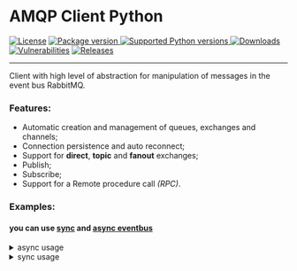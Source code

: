 # AMQP Client Python

[![License][license-image]][license-url]
<a href="https://pypi.org/project/amqp-client-python" target="_blank">
    <img src="https://img.shields.io/pypi/v/amqp-client-python?color=%2334D058&label=pypi%20package" alt="Package version">
</a><a href="https://pypi.org/project/amqp-client-python" target="_blank">
    <img src="https://img.shields.io/pypi/pyversions/amqp-client-python.svg?color=%2334D058" alt="Supported Python versions">
</a>
[![Downloads](https://static.pepy.tech/personalized-badge/amqp-client-python?period=month&units=international_system&left_color=black&right_color=orange&left_text=PyPI%20downloads%20per%20month)](https://pepy.tech/project/amqp-client-python)
[![Vulnerabilities][known-vulnerabilities-image]][known-vulnerabilities-url]  [![Releases][releases-image]][releases-url] 




--------
Client with high level of abstraction for manipulation of messages in the event bus RabbitMQ.

### Features:
- Automatic creation and management of queues, exchanges and channels;
- Connection persistence and auto reconnect;
- Support for **direct**, **topic** and **fanout** exchanges;
- Publish;
- Subscribe;
- Support for a Remote procedure call _(RPC)_.


[//]: # (These are reference links used in the body of this note.)
[license-image]: https://img.shields.io/badge/license-Apache%202-blue.svg
[license-url]: https://github.com/nutes-uepb/amqp-client-python/blob/master/LICENSE
[npm-image]: https://img.shields.io/npm/v/amqp-client-python.svg?color=red&logo=npm
[npm-url]: https://npmjs.org/package/amqp-client-python
[downloads-image]: https://img.shields.io/npm/dt/amqp-client-python.svg?logo=npm
[travis-url]: https://travis-ci.org/nutes-uepb/amqp-client-python
[coverage-image]: https://coveralls.io/repos/github/nutes-uepb/amqp-client-python/badge.svg
[coverage-url]: https://coveralls.io/github/nutes-uepb/amqp-client-python?branch=master
[known-vulnerabilities-image]: https://snyk.io/test/github/nutes-uepb/amqp-client-python/badge.svg?targetFile=requirements.txt
[known-vulnerabilities-url]: https://snyk.io/test/github/nutes-uepb/amqp-client-python?targetFile=requirements.txt
[releases-image]: https://img.shields.io/github/release-date/nutes-uepb/amqp-client-python.svg
[releases-url]: https://github.com/nutes-uepb/amqp-client-python/releases

### Examples:
#### you can use [sync](amqp_client_python/rabbitmq/eventbus_rabbitmq.py) and [async eventbus](amqp_client_python/rabbitmq/async_eventbus_rabbitmq.py)
<details><summary>async usage </summary>

```Python
# basic configuration
from amqp_client_python import (
    AsyncEventbusRabbitMQ,
    Config, Options
)
from amqp_client_python.event import IntegrationEvent, IntegrationEventHandler
config = Config(Options("queue", "rpc_queue", "rpc_exchange"))
eventbus = AsyncEventbusRabbitMQ(config)
# publish
class ExampleEvent(IntegrationEvent):
    EVENT_NAME: str = "ExampleEvent"
    def __init__(self, event_type: str, message = []) -> None:
        super().__init__(self.EVENT_NAME, event_type)
        self.message = message

publish_event = ExampleEvent(rpc_exchange, ["message"])
eventbus.publish(publish_event, rpc_routing_key, "direct")
# subscribe
class ExampleEventHandler(IntegrationEventHandler):
    def handle(self, body) -> None:
        print(body) # handle messages
await eventbus.subscribe(subscribe_event, subscribe_event_handle, rpc_routing_key)
# rpc_publish
response = await eventbus.rpc_client(rpc_exchange, "user.find", ["content_message"])
# provider
async def handle2(*body) -> bytes:
    print(f"body: {body}")
    return b"content"
await eventbus.provide_resource("user.find", handle)
```
</details>



<details><summary>sync usage</summary>

```Python
from amqp_client_python import (
    EventbusRabbitMQ,
    Config, Options
)
from amqp_client_python.event import IntegrationEvent, IntegrationEventHandler
from examples.default import queue, rpc_queue, rpc_exchange, rpc_routing_key


class ExampleEvent(IntegrationEvent):
    EVENT_NAME: str = "ExampleEvent"
    ROUTING_KEY: str = rpc_routing_key

    def __init__(self, event_type: str, message = []) -> None:
        super().__init__(self.EVENT_NAME, event_type)
        self.message = message
        self.routing_key = self.ROUTING_KEY


class ExampleEventHandler(IntegrationEventHandler):
    def handle(self, body) -> None:
        print(body,"subscribe")


config = Config(Options(queue, rpc_queue, rpc_exchange))
eventbus = EventbusRabbitMQ(config=config)

class ExampleEvent(IntegrationEvent):
    EVENT_NAME: str = "ExampleEvent"
    def __init__(self, event_type: str, message = []) -> None:
        super().__init__(self.EVENT_NAME, event_type)
        self.message = message

from time import sleep
from random import randint
def handle(*body):
    print(body[0], "rpc_provider")
    return f"{body[0]}".encode("utf-8")

subscribe_event = ExampleEvent(rpc_exchange)
publish_event = ExampleEvent(rpc_exchange, ["message"])
subscribe_event_handle = ExampleEventHandler()
eventbus.subscribe(subscribe_event, subscribe_event_handle, rpc_routing_key)
eventbus.provide_resource(rpc_routing_key+"2", handle)
count = 0
running = True
from concurrent.futures import TimeoutError
while running:
    try:
        count += 1
        if str(count) != eventbus.rpc_client(rpc_exchange, rpc_routing_key+"2", [f"{count}"]).decode("utf-8"):
            running = False
        #eventbus.publish(publish_event, rpc_routing_key, "direct")
        #running = False
    except TimeoutError as err:
        print("timeout!!!: ", str(err))
    except KeyboardInterrupt:
        running=False
    except BaseException as err:
        print("Err:", err)
```
</details>